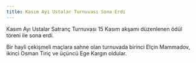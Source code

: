```yaml
---
title: Kasım Ayı Ustalar Turnuvası Sona Erdi
---
```


Kasım Ayı Ustalar Satranç Turnuvası 15 Kasım akşamı düzenlenen ödül töreni ile sona erdi.

Bir hayli çekişmeli maçlara sahne olan  turnuvada birinci Elçin Mammadov, ikinci Osman Tiriç ve üçüncü Ege Kargın oldular.
